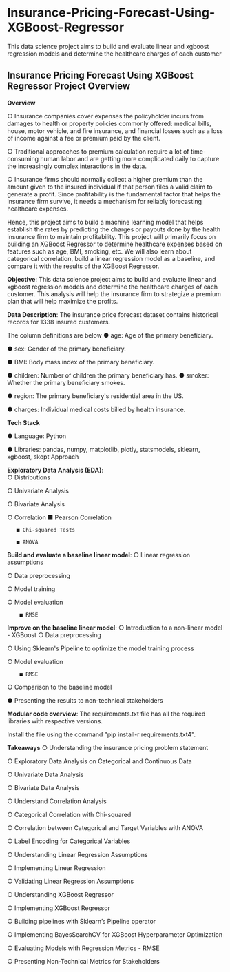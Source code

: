 # Insurance-Pricing-Forecast-Using-XGBoost-Regressor
This data science project aims to build and evaluate linear and xgboost regression models and determine the healthcare charges of each customer


## Insurance Pricing Forecast Using XGBoost Regressor Project Overview 
**Overview**

○ Insurance companies cover expenses the policyholder incurs from damages to health or property policies commonly offered: medical bills, house, motor vehicle, and fire 
   insurance, and financial losses such as a loss of income against a fee or premium paid by the client.  
   
○ Traditional approaches to premium calculation require a lot of time-consuming human labor and are getting more complicated daily to capture the increasingly complex 
   interactions in the data.  
   
○ Insurance firms should normally collect a higher premium than the amount given to the insured individual if that person files a valid claim to generate a profit. Since 
   profitability is the fundamental factor that helps the insurance firm survive, it needs a mechanism for reliably forecasting healthcare expenses. 

Hence, this project aims to build a machine learning model that helps establish the rates by predicting the charges or payouts done by the health insurance firm to maintain profitability. This project will primarily focus on building an XGBoost Regressor to determine healthcare expenses based on features such as age, BMI, smoking, etc. 
We will also learn about categorical correlation, build a linear regression model as a baseline, and compare it with the results of the XGBoost Regressor. 


**Objective**: This data science project aims to build and evaluate linear and xgboost regression models and determine the healthcare charges of each customer. This analysis will help the insurance firm to strategize a premium plan that will help maximize the profits. 

**Data Description**: The insurance price forecast dataset contains historical records for 1338 insured customers.  

The column definitions are below 
● age: Age of the primary beneficiary.  

● sex: Gender of the primary beneficiary.  

● BMI: Body mass index of the primary beneficiary.  

● children: Number of children the primary beneficiary has. 
● smoker: Whether the primary beneficiary smokes.  

● region: The primary beneficiary's residential area in the US.  

● charges: Individual medical costs billed by health insurance.  


**Tech Stack**   

● Language: Python   

● Libraries: pandas, numpy, matplotlib, plotly, statsmodels, sklearn, xgboost, skopt Approach  


**Exploratory Data Analysis (EDA)**:  
○ Distributions  

○ Univariate Analysis  

○ Bivariate Analysis  

○ Correlation 
       ■ Pearson Correlation  
       
       ■ Chi-squared Tests  
       
       ■ ANOVA  
       
       
**Build and evaluate a baseline linear model**: 
 ○ Linear regression assumptions  
 
 ○ Data preprocessing  
 
 ○ Model training  
 
 ○ Model evaluation  
 
        ■ RMSE 
        
        
**Improve on the baseline linear model**:
○ Introduction to a non-linear model - XGBoost ○ Data preprocessing  

○ Using Sklearn's Pipeline to optimize the model training process  

○ Model evaluation  

        ■ RMSE 
        
○ Comparison to the baseline model 

● Presenting the results to non-technical stakeholders

**Modular code overview**: 
The requirements.txt file has all the required libraries with respective versions.  

Install the file using the command "pip install-r requirements.txt4". 

**Takeaways** 
○ Understanding the insurance pricing problem statement  

○ Exploratory Data Analysis on Categorical and Continuous Data  

○ Univariate Data Analysis  
 
○ Bivariate Data Analysis  

○ Understand Correlation Analysis  

○ Categorical Correlation with Chi-squared  

○ Correlation between Categorical and Target Variables with ANOVA  

○ Label Encoding for Categorical Variables  

○ Understanding Linear Regression Assumptions  

○ Implementing Linear Regression  

○ Validating Linear Regression Assumptions  

○ Understanding XGBoost Regressor  

○ Implementing XGBoost Regressor  

○ Building pipelines with Sklearn’s Pipeline operator  

○ Implementing BayesSearchCV for XGBoost Hyperparameter Optimization  

○ Evaluating Models with Regression Metrics - RMSE  

○ Presenting Non-Technical Metrics for Stakeholders  

 
